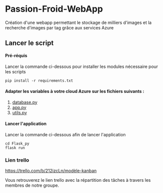 # Passion-Froid-WebApp
Création d'une webapp permettant le stockage de milliers d'images et la recherche d'images par tag grâce aux services Azure

## Lancer le script
#### Pré-réquis
Lancer la commande ci-dessous pour installer les modules nécessaire pour les scripts
```
pip install -r requirements.txt
```

#### Adapter les variables à votre cloud Azure sur les fichiers suivants :
1. [database.py](database.py)
2. [app.py](Flask_py/app.py)
3. [utils.py](Flask_py/api/utils.py)


#### Lancer l'application
Lancer la commande ci-dessous afin de lancer l'application

```
cd Flask_py
flask run
```

### Lien trello
https://trello.com/b/212izcLn/modèle-kanban

Vous retrouverez le lien trello avec la répartition des tâches à travers les membres de notre groupe.
